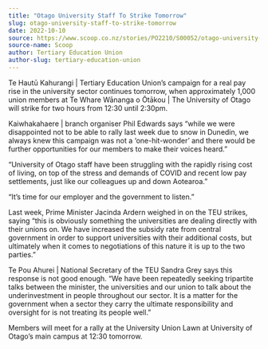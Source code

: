 ```yaml
---
title: "Otago University Staff To Strike Tomorrow"
slug: otago-university-staff-to-strike-tomorrow
date: 2022-10-10
source: https://www.scoop.co.nz/stories/PO2210/S00052/otago-university-staff-to-strike-tomorrow.htm
source-name: Scoop
author: Tertiary Education Union
author-slug: tertiary-education-union
---
```


<p>Te Hautū Kahurangi | Tertiary Education Union’s
campaign for a real pay rise in the university sector
continues tomorrow, when approximately 1,000 union members
at Te Whare Wānanga o Ōtākou | The University of Otago
will strike for two hours from 12:30 until
2:30pm.</p>

<p>Kaiwhakahaere | branch organiser Phil Edwards
says “while we were disappointed not to be able to rally
last week due to snow in Dunedin, we always knew this
campaign was not a ‘one-hit-wonder’ and there would be
further opportunities for our members to make their voices
heard.”</p>

<p>“University of Otago staff have been
struggling with the rapidly rising cost of living, on top of
the stress and demands of COVID and recent low pay
settlements, just like our colleagues up and down
Aotearoa.”</p>

<p>“It’s time for our employer and the
government to listen.”</p>

<p>Last week, Prime Minister
Jacinda Ardern weighed
in on the TEU strikes, saying “this is obviously
something the universities are dealing directly with their
unions on. We have increased the subsidy rate from central
government in order to support universities with their
additional costs, but ultimately when it comes to
negotiations of this nature it is up to the two
parties.”</p>

<p>Te Pou Ahurei | National Secretary of the
TEU Sandra Grey says this response is not good enough. “We
have been repeatedly
seeking tripartite talks between the minister, the
universities and our union to talk about the underinvestment
in people throughout our sector. It is a matter for the
government when a sector they carry the ultimate
responsibility and oversight for is not treating its people
well.”</p>

<p>Members will meet for a rally at the
University Union Lawn at University of Otago’s main campus
at 12:30
tomorrow.</p>

